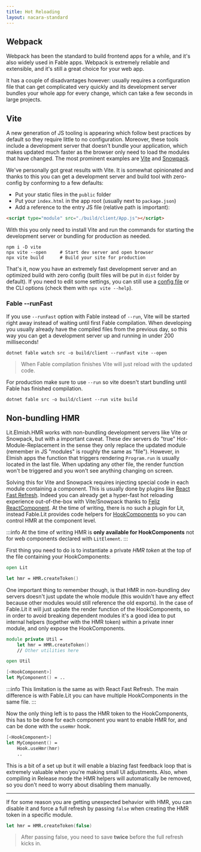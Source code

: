 ```yaml
---
title: Hot Reloading
layout: nacara-standard
---
```


## Webpack

Webpack has been the standard to build frontend apps for a while, and it's also widely used in Fable apps. Webpack is extremely reliable and extensible, and it's still a great choice for your web app.

It has a couple of disadvantages however: usually requires a configuration file that can get complicated very quickly and its development server bundles your whole app for every change, which can take a few seconds in large projects.

## Vite

A new generation of JS tooling is appearing which follow best practices by default so they require little to no configuration. Moreover, these tools include a development server that doesn't bundle your application, which makes updated much faster as the browser only need to load the modules that have changed. The most prominent examples are [Vite](https://vitejs.dev) and [Snowpack](https://www.snowpack.dev/).

We've personally got great results with Vite. It is somewhat opinionated and thanks to this you can get a development server and build tool with zero-config by conforming to a few defaults:

- Put your static files in the `public` folder
- Put your `index.html` in the app root (usually next to `package.json`)
- Add a reference to the entry JS file (relative path is important):

```html
<script type="module" src="./build/client/App.js"></script>
```

With this you only need to install Vite and run the commands for starting the development server or bundling for production as needed.

```
npm i -D vite
npx vite --open     # Start dev server and open browser
npx vite build      # Build your site for production
```

That's it, now you have an extremely fast development server and an optimized build with zero config (built files will be put in `dist` folder by default). If you need to edit some settings, you can still use a [config file](https://vitejs.dev/config/) or the CLI options (check them with `npx vite --help`).

### Fable --runFast

If you use `--runFast` option with Fable instead of `--run`, Vite will be started right away instead of waiting until first Fable compilation. When developing you usually already have the compiled files from the previous day, so this way you can get a development server up and running in under 200 milliseconds!

```
dotnet fable watch src -o build/client --runFast vite --open
```

> When Fable compilation finishes Vite will just reload with the updated code.

For production make sure to use `--run` so vite doesn't start bundling until Fable has finished compilation.

```
dotnet fable src -o build/client --run vite build
```

## Non-bundling HMR

Lit.Elmish.HMR works with non-bundling development servers like Vite or Snowpack, but with a important caveat. These dev servers do "true" Hot-Module-Replacement in the sense they only replace the updated module (remember in JS "modules" is roughly the same as "file"). However, in Elmish apps the function that triggers rendering `Program.run` is usually located in the last file. When updating any other file, the render function won't be triggered and you won't see anything changing on screen.

Solving this for Vite and Snowpack requires injecting special code in each module containing a component. This is usually done by plugins like [React Fast Refresh](https://github.com/vitejs/vite/tree/main/packages/plugin-react). Indeed you can already get a hyper-fast hot reloading experience out-of-the-box with Vite/Snowpack thanks to [Feliz ReactComponent](https://zaid-ajaj.github.io/Feliz/#/Feliz/React/StatelessComponents). At the time of writing, there is no such a plugin for Lit, instead Fable.Lit provides code helpers for [HookComponents](./hook-components.html) so you can control HMR at the component level.

:::info
At the time of writing HMR is **only available for HookComponents** not for web components declared with `LitElement`.
:::

First thing you need to do is to instantiate a private _HMR token_ at the top of the file containing your HookComponents:

```fsharp
open Lit

let hmr = HMR.createToken()
```

One important thing to remember though, is that HMR in non-bundling dev servers doesn't just update the whole module (this wouldn't have any effect because other modules would still reference the old exports). In the case of Fable.Lit it will just update the render function of the HookComponents, so in order to avoid breaking dependent modules it's a good idea to put internal helpers (together with the HMR token) within a private inner module, and only expose the HookComponents.

```fsharp
module private Util =
    let hmr = HMR.createToken()
    // Other utilities here

open Util

[<HookComponent>]
let MyComponent() = ..
```

:::info
This limitation is the same as with React Fast Refresh. The main difference is with Fable.Lit you can have multiple HookComponents in the same file.
:::

Now the only thing left is to pass the HMR token to the HookComponents, this has to be done for each component you want to enable HMR for, and can be done with the `useHmr` hook.

```fsharp
[<HookComponent>]
let MyComponent() =
    Hook.useHmr(hmr)
    ..
```

This is a bit of a set up but it will enable a blazing fast feedback loop that is extremely valuable when you're making small UI adjustments. Also, when compiling in Release mode the HMR helpers will automatically be removed, so you don't need to worry about disabling them manually.

<hr />

If for some reason you are getting unexpected behavior with HMR, you can disable it and force a full refresh by passing `false` when creating the HMR token in a specific module.

```fsharp
let hmr = HMR.createToken(false)
```

> After passing false, you need to save **twice** before the full refresh kicks in.
